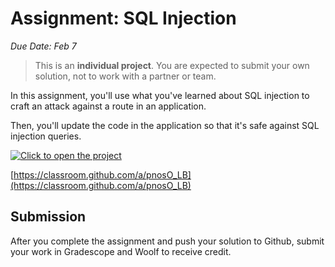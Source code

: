 # Assignment: SQL Injection

_Due Date: Feb 7_ 

> This is an **individual project**. You are expected to submit your own solution,
> not to work with a partner or team.

In this assignment, you'll use what you've learned about SQL injection to craft 
an attack against a route in an application.

Then, you'll update the code in the application so that it's safe against SQL
injection queries.

[![Click to open the project](https://img.shields.io/static/v1?label=Open%20Project&message=SQL%20Injection&color=blue)](https://classroom.github.com/a/pnosO_LB)

[https://classroom.github.com/a/pnosO_LB](https://classroom.github.com/a/pnosO_LB)

## Submission

After you complete the assignment and push your solution to Github, submit your work in Gradescope and Woolf to receive credit.
